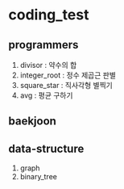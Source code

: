 # coding_test

## programmers
1. divisor : 약수의 합
2. integer_root : 정수 제곱근 판별
3. square_star : 직사각형 별찍기
4. avg : 평균 구하기

## baekjoon

## data-structure
1. graph
2. binary_tree